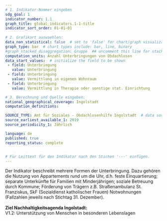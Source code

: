 ```yaml
---
# 1. Indikator-Nummer eingeben 
sdg_goal: 1 
indicator_number: 1.1
graph_title: global_indicators.1-1-title
indicator_sort_order: 01-01-01
 
# 2. Grafikart auswaehlen: 
data_non_statistical: false  # set to 'false' for chart/graph visualization 
graph_type: bar  # chart types include: bar, line, binary 
#graph_stacked_disaggregation: Gruppe  ## uncomment this line for stacked bars. eplace 'Geschlecht' with the field of aggregation. 
computation_units: Anzahl Unterbringungen von Obdachlosen   
data_start_values:  # initialize the field to be shown  
 - field: Unterbringung 
   value: Unterbringung 
 - field: Unterbringung 
   value: Vermittlung in eigenen Wohnraum
 - field: Unterbringung 
   value: Vermittlung in Therapie oder sonstige stat. Einrichtung  

# 3. Berechnung und Quelle eingeben: 
national_geographical_coverage: Ingolstadt 
computation_definitions: 

SOURCE_TYPE: Amt für Soziales - Obdachlosenhilfe Ingolstadt  # data source  
source_earliest_available_1: 2019
source_periodicity_1: Jährlich

language: de   
published: true 
reporting_status: complete
 
 
# Für Leittext für den Indikator nach den Stichen '---' einfügen. 
---
```

Der Indikator beschreibt mehrere Formen der Unterbringung. Dazu gehören die Nutzung von Appartements rund um die Uhr, d.h. feste Einquartierung; separate Unterkünfte für Familien mit Minderjährigen; soziale Betreuung durch Kommune; Förderung von Trägern z.B. Straßenambulanz St. Franziskus, SkF (Sozialdienst katholischer Frauen) Notwohnungen (Fallzahlen jeweils nach Stichtag 31. Dezember). <br>
<br>
<b>Ziel Nachhaltigkeitsagenda Ingolstadt:</b><br> 
V1.2: Unterstützung von Menschen in besonderen Lebenslagen
